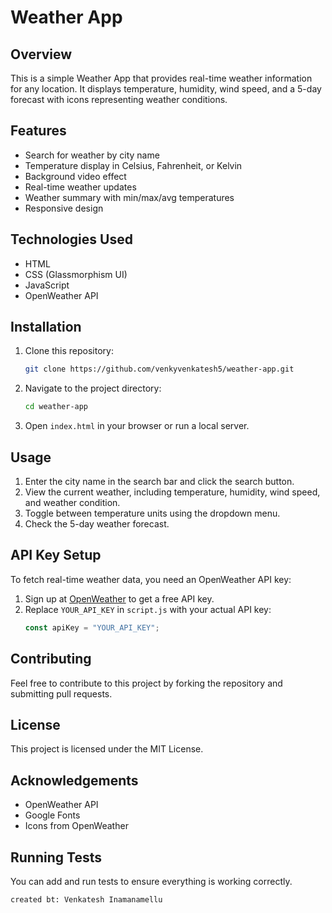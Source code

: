 # Weather App

## Overview
This is a simple Weather App that provides real-time weather information for any location. It displays temperature, humidity, wind speed, and a 5-day forecast with icons representing weather conditions.

## Features
- Search for weather by city name
- Temperature display in Celsius, Fahrenheit, or Kelvin
- Background video effect
- Real-time weather updates
- Weather summary with min/max/avg temperatures
- Responsive design

## Technologies Used
- HTML
- CSS (Glassmorphism UI)
- JavaScript
- OpenWeather API

## Installation
1. Clone this repository:
   ```sh
   git clone https://github.com/venkyvenkatesh5/weather-app.git
   ```
2. Navigate to the project directory:
   ```sh
   cd weather-app
   ```
3. Open `index.html` in your browser or run a local server.

## Usage
1. Enter the city name in the search bar and click the search button.
2. View the current weather, including temperature, humidity, wind speed, and weather condition.
3. Toggle between temperature units using the dropdown menu.
4. Check the 5-day weather forecast.

## API Key Setup
To fetch real-time weather data, you need an OpenWeather API key:
1. Sign up at [OpenWeather](https://openweathermap.org/) to get a free API key.
2. Replace `YOUR_API_KEY` in `script.js` with your actual API key:
   ```js
   const apiKey = "YOUR_API_KEY";
   ```

## Contributing
Feel free to contribute to this project by forking the repository and submitting pull requests.

## License
This project is licensed under the MIT License.

## Acknowledgements
- OpenWeather API
- Google Fonts
- Icons from OpenWeather


## Running Tests

You can add and run tests to ensure everything is working correctly.
```
created bt: Venkatesh Inamanamellu
